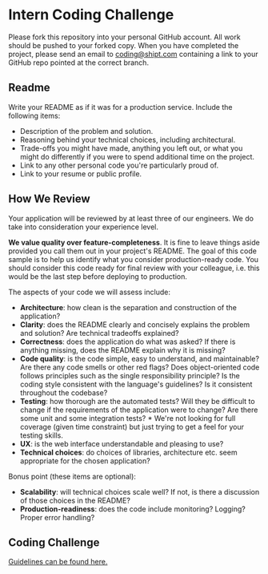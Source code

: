 Intern Coding Challenge
================

Please fork this repository into your personal GitHub account. All work should
be pushed to your forked copy. When you have completed the project, please send
an email to coding@shipt.com containing a link to your GitHub repo pointed at
the correct branch.


Readme
------

Write your README as if it was for a production service. Include the following
items:

* Description of the problem and solution.
* Reasoning behind your technical choices, including architectural.
* Trade-offs you might have made, anything you left out, or what you might do
    differently if you were to spend additional time on the project.
* Link to any other personal code you're particularly proud of.
* Link to your resume or public profile.


How We Review
-------------

Your application will be reviewed by at least three of our engineers. We do take
into consideration your experience level.

**We value quality over feature-completeness**. It is fine to leave things aside
provided you call them out in your project's README. The goal of this code
sample is to help us identify what you consider production-ready code. You
should consider this code ready for final review with your colleague, i.e. this
would be the last step before deploying to production.

The aspects of your code we will assess include:

* **Architecture**: how clean is the separation and construction of the
    application?
* **Clarity**: does the README clearly and concisely explains the problem and
    solution? Are technical tradeoffs explained?
* **Correctness**: does the application do what was asked? If there is anything
    missing, does the README explain why it is missing?
* **Code quality**: is the code simple, easy to understand, and maintainable?
    Are there any code smells or other red flags? Does object-oriented code
    follows principles such as the single responsibility principle? Is the
    coding style consistent with the language's guidelines? Is it consistent
    throughout the codebase?
* **Testing**: how thorough are the automated tests? Will they be difficult to
    change if the requirements of the application were to change? Are there some
    unit and some integration tests?
	  * We're not looking for full coverage (given time constraint) but just trying
        to get a feel for your testing skills.
* **UX**: is the web interface understandable and pleasing to use?
* **Technical choices**: do choices of libraries, architecture etc. seem
    appropriate for the chosen application?

Bonus point (these items are optional):

* **Scalability**: will technical choices scale well? If not, is there a
    discussion of those choices in the README?
* **Production-readiness**: does the code include monitoring? Logging? Proper
    error handling?


Coding Challenge
----------------

[Guidelines can be found here.](coding_challenge.md)
